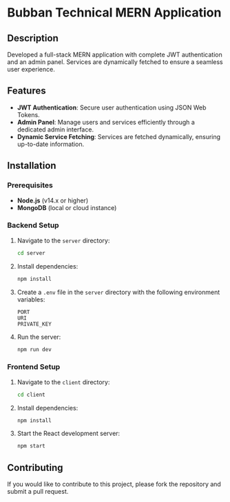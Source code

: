 # Bubban Technical MERN Application

## Description

Developed a full-stack MERN application with complete JWT authentication and an admin panel. Services are dynamically fetched to ensure a seamless user experience.

## Features

- **JWT Authentication**: Secure user authentication using JSON Web Tokens.
- **Admin Panel**: Manage users and services efficiently through a dedicated admin interface.
- **Dynamic Service Fetching**: Services are fetched dynamically, ensuring up-to-date information.

## Installation

### Prerequisites

- **Node.js** (v14.x or higher)
- **MongoDB** (local or cloud instance)

### Backend Setup

1. Navigate to the `server` directory:

    ```bash
    cd server
    ```

2. Install dependencies:

    ```bash
    npm install
    ```

3. Create a `.env` file in the `server` directory with the following environment variables:

    ```plaintext
    PORT
    URI
    PRIVATE_KEY
    ```

4. Run the server:

    ```bash
    npm run dev
    ```

### Frontend Setup

1. Navigate to the `client` directory:

    ```bash
    cd client
    ```

2. Install dependencies:

    ```bash
    npm install
    ```

3. Start the React development server:

    ```bash
    npm start
    ```

## Contributing

If you would like to contribute to this project, please fork the repository and submit a pull request.

